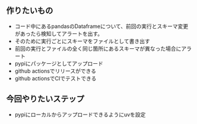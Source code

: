 ## 作りたいもの

* コード中にあるpandasのDataframeについて、前回の実行とスキーマ変更があったら検知してアラートを出す。
* そのために実行ごとにスキーマをファイルとして書き出す
* 前回の実行とファイルの全く同じ箇所にあるスキーマが異なった場合にアラート
* pypiにパッケージとしてアップロード
* github actionsでリリースができる
* github actionsでCIでテストできる

## 今回やりたいステップ

* pypiにローカルからアップロードできるようにuvを設定